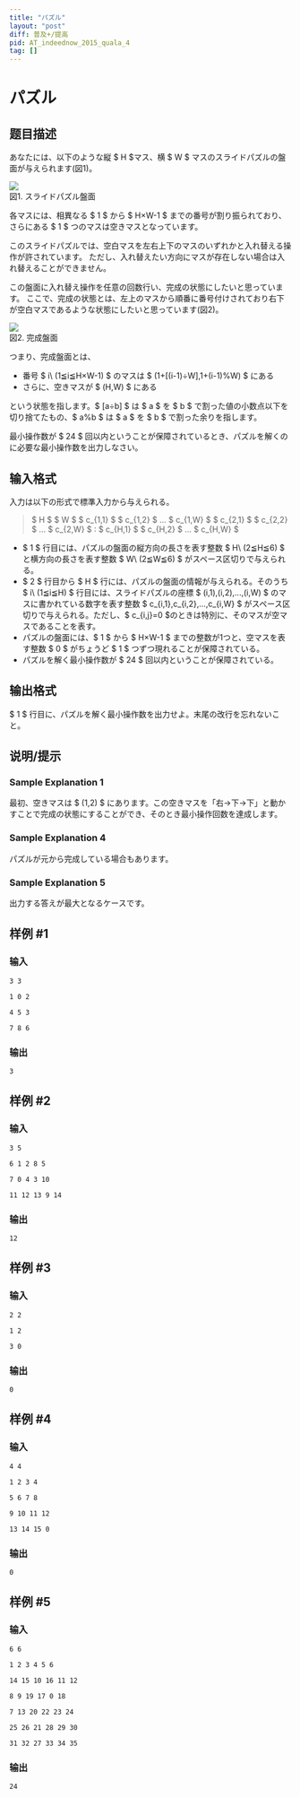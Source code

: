 ```yaml
---
title: "パズル"
layout: "post"
diff: 普及+/提高
pid: AT_indeednow_2015_quala_4
tag: []
---
```


# パズル

## 题目描述

[problemUrl]: https://atcoder.jp/contests/indeednow-quala/tasks/indeednow_2015_quala_4

あなたには、以下のような縦 $ H $マス、横 $ W $ マスのスライドパズルの盤面が与えられます(図1)。

![](https://cdn.luogu.com.cn/upload/vjudge_pic/AT_indeednow_2015_quala_4/27c449b69b0c35720b6d1bee41096f7623a661f9.png)  
図1. スライドパズル盤面

   
各マスには、相異なる $ 1 $ から $ H×W-1 $ までの番号が割り振られており、さらにある $ 1 $ つのマスは空きマスとなっています。

このスライドパズルでは、空白マスを左右上下のマスのいずれかと入れ替える操作が許されています。 ただし、入れ替えたい方向にマスが存在しない場合は入れ替えることができません。

この盤面に入れ替え操作を任意の回数行い、完成の状態にしたいと思っています。 ここで、完成の状態とは、左上のマスから順番に番号付けされており右下が空白マスであるような状態にしたいと思っています(図2)。

![](https://cdn.luogu.com.cn/upload/vjudge_pic/AT_indeednow_2015_quala_4/0618fe48636154c76d651eb5484bdec3557384e5.png)  
図2. 完成盤面

   
つまり、完成盤面とは、

- 番号 $ i\ (1≦i≦H×W-1) $ のマスは $ (1+[(i-1)÷W],1+(i-1)%W) $ にある
- さらに、空きマスが $ (H,W) $ にある

という状態を指します。$ [a÷b] $ は $ a $ を $ b $ で割った値の小数点以下を切り捨てたもの、$ a%b $ は $ a $ を $ b $ で割った余りを指します。

最小操作数が $ 24 $ 回以内ということが保障されているとき、パズルを解くのに必要な最小操作数を出力しなさい。

## 输入格式

入力は以下の形式で標準入力から与えられる。

> $ H $ $ W $ $ c_{1,1} $ $ c_{1,2} $ … $ c_{1,W} $ $ c_{2,1} $ $ c_{2,2} $ … $ c_{2,W} $ : $ c_{H,1} $ $ c_{H,2} $ … $ c_{H,W} $

- $ 1 $ 行目には、パズルの盤面の縦方向の長さを表す整数 $ H\ (2≦H≦6) $ と横方向の長さを表す整数 $ W\ (2≦W≦6) $ がスペース区切りで与えられる。
- $ 2 $ 行目から $ H $ 行には、パズルの盤面の情報が与えられる。そのうち $ i\ (1≦i≦H) $ 行目には、スライドパズルの座標 $ (i,1),(i,2),...,(i,W) $ のマスに書かれている数字を表す整数 $ c_{i,1},c_{i,2},...,c_{i,W} $ がスペース区切りで与えられる。ただし、$ c_{i,j}=0 $のときは特別に、そのマスが空マスであることを表す。
- パズルの盤面には、$ 1 $ から $ H×W-1 $ までの整数が1つと、空マスを表す整数 $ 0 $ がちょうど $ 1 $ つずつ現れることが保障されている。
- パズルを解く最小操作数が $ 24 $ 回以内ということが保障されている。

## 输出格式

$ 1 $ 行目に、パズルを解く最小操作数を出力せよ。末尾の改行を忘れないこと。

## 说明/提示

### Sample Explanation 1

最初、空きマスは $ (1,2) $ にあります。この空きマスを「右→下→下」と動かすことで完成の状態にすることができ、そのとき最小操作回数を達成します。

### Sample Explanation 4

パズルが元から完成している場合もあります。

### Sample Explanation 5

出力する答えが最大となるケースです。

## 样例 #1

### 输入

```
3 3
1 0 2
4 5 3
7 8 6
```

### 输出

```
3
```

## 样例 #2

### 输入

```
3 5
6 1 2 8 5
7 0 4 3 10
11 12 13 9 14
```

### 输出

```
12
```

## 样例 #3

### 输入

```
2 2
1 2
3 0
```

### 输出

```
0
```

## 样例 #4

### 输入

```
4 4
1 2 3 4
5 6 7 8
9 10 11 12
13 14 15 0
```

### 输出

```
0
```

## 样例 #5

### 输入

```
6 6
1 2 3 4 5 6
14 15 10 16 11 12
8 9 19 17 0 18
7 13 20 22 23 24
25 26 21 28 29 30
31 32 27 33 34 35
```

### 输出

```
24
```

